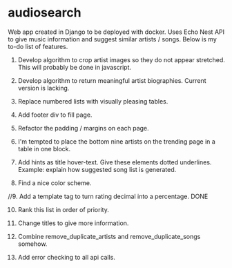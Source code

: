 audiosearch
============

Web app created in Django to be deployed with docker.  Uses Echo Nest API to give music information and suggest similar artists / songs.  Below is my to-do list of features.

1. Develop algorithm to crop artist images so they do not appear stretched.  This will probably be done in javascript.

2. Develop algorithm to return meaningful artist biographies.  Current version is lacking.

3. Replace numbered lists with visually pleasing tables.

4. Add footer div to fill page.

5. Refactor the padding / margins on each page. 

6. I'm tempted to place the bottom nine artists on the trending page in a table in one block.

7. Add hints as title hover-text.  Give these elements dotted underlines.  Example: explain how suggested song list is generated.

8. Find a nice color scheme.

//9. Add a template tag to turn rating decimal into a percentage. DONE

10. Rank this list in order of priority. 

11. Change titles to give more information.

12. Combine remove_duplicate_artists and remove_duplicate_songs somehow.

13. Add error checking to all api calls.